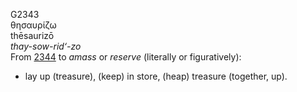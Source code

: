 G2343  
θησαυρίζω  
thēsaurizō  
*thay-sow-rid‘-zo*  
From [2344](g2344) to *amass* or *reserve* (literally or figuratively):
- lay up (treasure), (keep) in store, (heap) treasure (together, up).  
